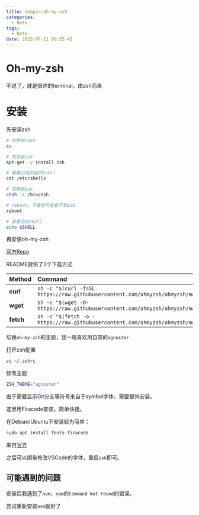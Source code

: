 ```yaml
---
title: deepin-oh-my-zsh
categories:
  - Note
tags:
  - Note
date: 2022-07-11 00:25:42
---
```


# Oh-my-zsh

不说了，就是很帅的terminal，由zsh而来

# 安装

先安装zsh

```bash
# 切换到root
su

# 先安装zsh
apt-get -y install zsh

# 看看已经安装的shell
cat /etc/shells

# 切换到zsh
chsh -s /bin/zsh

# reboot，不重启可能看不到zsh
reboot

# 查看当前Shell
echo $SHELL
```

再安装oh-my-zsh

[官方Repo](https://github.com/ohmyzsh/ohmyzsh)

README提供了3个下载方式

| Method    | Command                                                                                           |
| :-------- | :------------------------------------------------------------------------------------------------ |
| **curl**  | `sh -c "$(curl -fsSL https://raw.githubusercontent.com/ohmyzsh/ohmyzsh/master/tools/install.sh)"` |
| **wget**  | `sh -c "$(wget -O- https://raw.githubusercontent.com/ohmyzsh/ohmyzsh/master/tools/install.sh)"`   |
| **fetch** | `sh -c "$(fetch -o - https://raw.githubusercontent.com/ohmyzsh/ohmyzsh/master/tools/install.sh)"` |

切换`oh-my-zsh`的主题，我一般喜欢用自带的`agnoster`

打开zsh配置

```bash
vi ~/.zshrc
```

修改主题

```bash
ZSH_THEME="agnoster"
```

由于需要显示Git分支等符号来自于symbol字体，需要额外安装。

这里用Firacode安装，简单快捷。

在Debian/Ubuntu下安装较为简单：

```bash
sudo apt install fonts-firacode
```

来自[官方](https://github.com/tonsky/FiraCode/wiki/Linux-instructions#manual-installation)

之后可以顺带修改VSCode的字体，重启`zsh`即可。

## 可能遇到的问题

安装后我遇到了`nvm`，`npm`的`Command Not Found`的错误。

尝试重新安装`nvm`就好了
